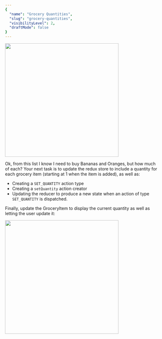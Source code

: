 ```yaml
---
{
  "name": "Grocery Quantities",
  "slug": "grocery-quantities",
  "visibilityLevel": 2,
  "draftMode": false
}
---
```

<img src="https://learndotresources.s3.amazonaws.com/workshop/5a7a11b64df85500040c20ff/bananas-oranges.png" width="374">


Ok, from this list I know I need to buy Bananas and Oranges, but how much of each? Your next task is to update the redux store to include a quantity for each grocery item (starting at 1 when the item is added), as well as:

* Creating a `SET_QUANTITY` action type
* Creating a `setQuantity` action creator
* Updating the reducer to produce a new state when an action of type `SET_QUANTITY` is dispatched.

Finally, update the GroceryItem to display the current quantity as well as letting the user update it:

<img src="https://learndotresources.s3.amazonaws.com/workshop/5a7a11b64df85500040c20ff/withquantity.png" width="374">
